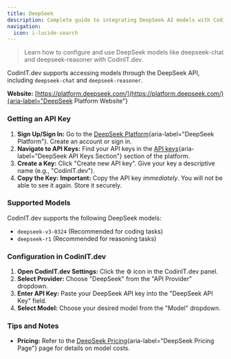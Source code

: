 ```yaml
---
title: DeepSeek
description: Complete guide to integrating DeepSeek AI models with CodinIT.dev for cost-effective, high-performance app development.
navigation:
  icon: i-lucide-search
---
```


> Learn how to configure and use DeepSeek models like deepseek-chat and deepseek-reasoner with CodinIT.dev.

CodinIT.dev supports accessing models through the DeepSeek API, including `deepseek-chat` and `deepseek-reasoner`.

**Website:** [https://platform.deepseek.com/](https://platform.deepseek.com/){aria-label="DeepSeek Platform Website"}

### Getting an API Key

1. **Sign Up/Sign In:** Go to the [DeepSeek Platform](https://platform.deepseek.com/){aria-label="DeepSeek Platform"}. Create an account or sign in.
2. **Navigate to API Keys:** Find your API keys in the [API keys](https://platform.deepseek.com/api_keys){aria-label="DeepSeek API Keys Section"} section of the platform.
3. **Create a Key:** Click "Create new API key". Give your key a descriptive name (e.g., "CodinIT.dev").
4. **Copy the Key:** **Important:** Copy the API key *immediately*. You will not be able to see it again. Store it securely.

### Supported Models

CodinIT.dev supports the following DeepSeek models:

* `deepseek-v3-0324` (Recommended for coding tasks)
* `deepseek-r1` (Recommended for reasoning tasks)

### Configuration in CodinIT.dev

1. **Open CodinIT.dev Settings:** Click the ⚙️ icon in the CodinIT.dev panel.
2. **Select Provider:** Choose "DeepSeek" from the "API Provider" dropdown.
3. **Enter API Key:** Paste your DeepSeek API key into the "DeepSeek API Key" field.
4. **Select Model:** Choose your desired model from the "Model" dropdown.

### Tips and Notes

* **Pricing:** Refer to the [DeepSeek Pricing](https://api-docs.deepseek.com/quick_start/pricing/){aria-label="DeepSeek Pricing Page"} page for details on model costs.
